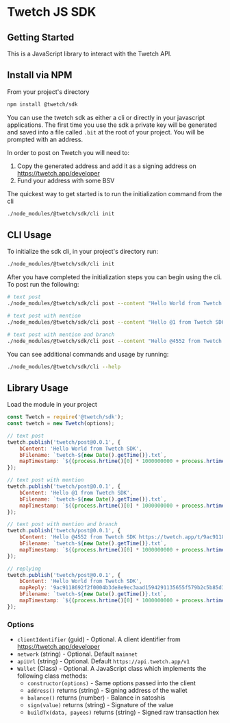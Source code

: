 # Twetch JS SDK

## Getting Started

This is a JavaScript library to interact with the Twetch API.

## Install via NPM

From your project's directory

```bash
npm install @twetch/sdk
```

You can use the twetch sdk as either a cli or directly in your javascript applications.
The first time you use the sdk a private key will be generated and saved into a file called `.bit` at the root of your project.
You will be prompted with an address. 

In order to post on Twetch you will need to:

1) Copy the generated address and add it as a signing address on https://twetch.app/developer
2) Fund your address with some BSV

The quickest way to get started is to run the initialization command from the cli

```bash
./node_modules/@twetch/sdk/cli init
```

## CLI Usage

To initialize the sdk cli, in your project's directory run:

```bash
./node_modules/@twetch/sdk/cli init
```

After you have completed the initialization steps you can begin using the cli. To post run the following:

```bash
# text post
./node_modules/@twetch/sdk/cli post --content "Hello World from Twetch SDK"

# text post with mention
./node_modules/@twetch/sdk/cli post --content "Hello @1 from Twetch SDK"

# text post with mention and branch 
./node_modules/@twetch/sdk/cli post --content "Hello @4552 from Twetch SDK https://twetch.app/t/9ac9118692f2f0004b3de8e9ec3aad1594291135655f579b2c5b85d364edf255"
```

You can see additional commands and usage by running:

```bash
./node_modules/@twetch/sdk/cli --help
```

## Library Usage

Load the module in your project

```javascript
const Twetch = require('@twetch/sdk');
const twetch = new Twetch(options);

// text post
twetch.publish('twetch/post@0.0.1', {
	bContent: 'Hello World from Twetch SDK',
	bFilename: `twetch-${new Date().getTime()}.txt`,
	mapTimestamp: `${(process.hrtime()[0] * 1000000000 + process.hrtime()[1]).toString()}`
});

// text post with mention
twetch.publish('twetch/post@0.0.1', {
	bContent: 'Hello @1 from Twetch SDK',
	bFilename: `twetch-${new Date().getTime()}.txt`,
	mapTimestamp: `${(process.hrtime()[0] * 1000000000 + process.hrtime()[1]).toString()}`
});

// text post with mention and branch 
twetch.publish('twetch/post@0.0.1', {
	bContent: 'Hello @4552 from Twetch SDK https://twetch.app/t/9ac9118692f2f0004b3de8e9ec3aad1594291135655f579b2c5b85d364edf255',
	bFilename: `twetch-${new Date().getTime()}.txt`,
	mapTimestamp: `${(process.hrtime()[0] * 1000000000 + process.hrtime()[1]).toString()}`
});

// replying
twetch.publish('twetch/post@0.0.1', {
	bContent: 'Hello World from Twetch SDK',
	mapReply: '9ac9118692f2f0004b3de8e9ec3aad1594291135655f579b2c5b85d364edf255',
	bFilename: `twetch-${new Date().getTime()}.txt`,
	mapTimestamp: `${(process.hrtime()[0] * 1000000000 + process.hrtime()[1]).toString()}`
});
```

### Options

- `clientIdentifier` (guid) - Optional. A client identifier from https://twetch.app/developer
- `network` (string) - Optional. Default `mainnet`
- `apiUrl` (string) - Optional. Default `https://api.twetch.app/v1`
- `Wallet` (Class) - Optional. A JavaScript class which implements the following class methods:
	- `constructor(options)` - Same options passed into the client
	- `address()` returns (string) - Signing address of the wallet
	- `balance()` returns (number) - Balance in satoshis
	- `sign(value)` returns (string) - Signature of the value
	- `buildTx(data, payees)` returns (string) - Signed raw transaction hex
